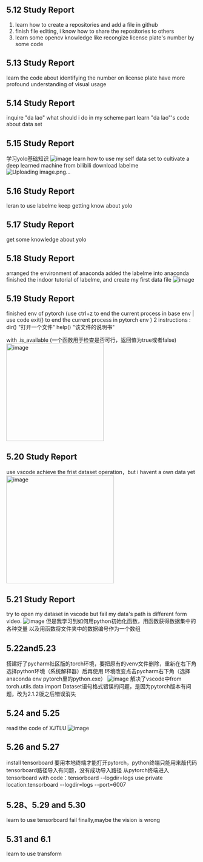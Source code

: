 ## 5.12 Study Report
1. learn how to create a repositories and add a file in github
2. finish file editing, i know how to share the repositories to others
3. learn some opencv knowledge like recongize license plate's number by some code

## 5.13 Study Report
learn the code about identifying the number on license plate
have more profound understanding of visual usage

## 5.14 Study Report
inquire "da lao" what should i do in my scheme part
learn "da lao"'s code about data set

## 5.15 Study Report
学习yolo基础知识
![image](https://github.com/OT114514/DailyStudy/assets/169598472/f329a29c-0227-405a-a7c3-16d495c306e9)
learn how to use my self data set to cultivate a deep learned machine from bilibili 
download labelme![Uploading image.png…]()

## 5.16 Study Report
leran to use labelme
keep getting know about yolo

## 5.17 Study Report
get some knowledge about yolo

## 5.18 Study Report
arranged the environment of anaconda added the labelme into anaconda
finished the indoor tutorial of labelme, and create my first data file 
![image](https://github.com/OT114514/DailyStudy/assets/169598472/d79c1206-95cb-4b0e-860e-180f1e6193b6)

## 5.19 Study Report
finished env of pytorch
(use ctrl+z to end the current process in base env   | use code exit() to end the current process in pytorch env )
2 instructions :    dir() "打开一个文件"   help() "该文件的说明书"

with .is_available (一个函数用于检查是否可行，返回值为true或者false)
<img width="257" alt="image" src="https://github.com/OT114514/DailyStudy/assets/169598472/254c98b0-063b-41e3-a788-a7f41c88eda9">

## 5.20 Study Report
use vscode achieve the frist dataset operation，but i havent a own data yet
<img width="284" alt="image" src="https://github.com/OT114514/DailyStudy/assets/169598472/01658836-1661-46d3-a6d8-5865ddc38c2d">

## 5.21 Study Report
try to open my dataset in vscode but fail
my data's path is different form video.
![image](https://github.com/OT114514/DailyStudy/assets/169598472/f999def7-5503-4949-b911-c5a944833597)
但是我学习到如何用python初始化函数，用函数获得数据集中的各种变量
以及用函数将文件夹中的数据编号作为一个数组

## 5.22and5.23
搭建好了pycharm社区版的torch环境，要把原有的venv文件删除，重新在右下角选择python环境（系统解释器）后再使用
环境改变点击pycharm右下角（选择anaconda env pytorch里的python.exe）
![image](https://github.com/OT114514/DailyStudy/assets/169598472/0b8471f3-ed57-46b8-90b0-9868816cadb4)
解决了vscode中from torch.utils.data import Dataset语句格式错误的问题，是因为pytorch版本有问题，改为2.1.2版之后错误消失

## 5.24 and 5.25
read the code of XJTLU
![image](https://github.com/OT114514/DailyStudy/assets/169598472/9760502b-c563-4937-9de0-454a1222e29c)

## 5.26 and 5.27
install tensorboard
要用本地终端才能打开pytorch，python终端只能用来敲代码
tensorboard路径导入有问题，没有成功导入路径
从pytorch终端进入tensorboard with code：tensorboard --logdir=logs 
use private location:tensorboard --logdir=logs --port=6007

## 5.28、5.29 and 5.30
learn to use tensorboard
fail finally,maybe the vision is wrong 

## 5.31 and 6.1
learn to use transform

